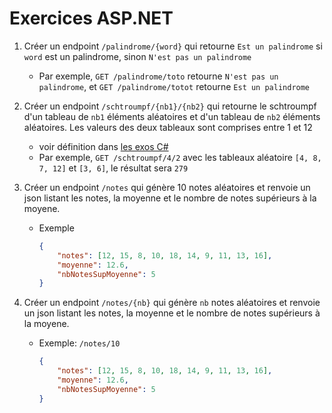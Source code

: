 # Exercices ASP.NET

1. Créer un endpoint `/palindrome/{word}` qui retourne `Est un palindrome` si `word` est un palindrome, sinon `N'est pas un palindrome`
    - Par exemple, `GET /palindrome/toto` retourne `N'est pas un palindrome`, et `GET /palindrome/totot` retourne `Est un palindrome`
1. Créer un endpoint `/schtroumpf/{nb1}/{nb2}` qui retourne le schtroumpf d'un tableau de `nb1` éléments aléatoires et d'un tableau de `nb2` éléments aléatoires. Les valeurs des deux tableaux sont comprises entre 1 et 12 
    - voir définition dans [les exos C#](./csharp-exercices.md)
    - Par exemple, `GET /schtroumpf/4/2` avec les tableaux aléatoire `[4, 8, 7, 12]` et `[3, 6]`, le résultat sera `279`
1. Créer un endpoint `/notes` qui génère 10 notes aléatoires et renvoie un json listant les notes, la moyenne et le nombre de notes supérieurs à la moyene.
    - Exemple
        ```json
        {
            "notes": [12, 15, 8, 10, 18, 14, 9, 11, 13, 16],
            "moyenne": 12.6,
            "nbNotesSupMoyenne": 5
        }
        ```

1. Créer un endpoint `/notes/{nb}` qui génère `nb` notes aléatoires et renvoie un json listant les notes, la moyenne et le nombre de notes supérieurs à la moyene.
    - Exemple: `/notes/10`
        ```json
        {
            "notes": [12, 15, 8, 10, 18, 14, 9, 11, 13, 16],
            "moyenne": 12.6,
            "nbNotesSupMoyenne": 5
        }
        ```